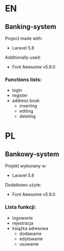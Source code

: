 # EN
## Banking-system
Project made with:
- Laravel 5.8

Additionally used:
- Font Awesome v5.9.0

### Functions lists:
- login
- register
- address book
  - inserting
  - editing
  - deleting


# PL

## Bankowy-system
Projekt wykonany w:
- Laravel 5.8

Dodatkowo użyte:
- Font Awesome v5.9.0

### Lista funkcji:
- logowanie
- rejestracja
- książka adresowa
  - dodawanie
  - edytowanie
  - usuwanie
